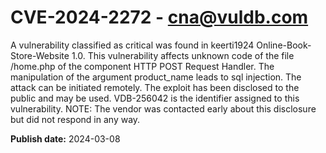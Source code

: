 # CVE-2024-2272 - cna@vuldb.com

A vulnerability classified as critical was found in keerti1924 Online-Book-Store-Website 1.0. This vulnerability affects unknown code of the file /home.php of the component HTTP POST Request Handler. The manipulation of the argument product_name leads to sql injection. The attack can be initiated remotely. The exploit has been disclosed to the public and may be used. VDB-256042 is the identifier assigned to this vulnerability. NOTE: The vendor was contacted early about this disclosure but did not respond in any way.

**Publish date:** 2024-03-08
